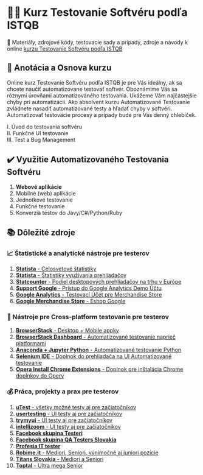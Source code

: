 # 🤖🐞 Kurz Testovanie Softvéru podľa ISTQB
:briefcase: Materiály, zdrojové kódy, testovacie sady a prípady, zdroje a návody k online [kurzu Testovanie Softvéru podľa ISTQB](https://www.vita.sk/online-kurz-automatizovane-testovanie-i-zaciatocnik/)

## 📑 Anotácia a Osnova kurzu 
Online kurz Testovanie Softvéru podľa ISTQB je pre Vás ideálny, ak sa chcete naučiť automatizovane testovať softvér. Oboznámime Vás sa rôznymi úrovňami automatizovaného testovania. Ukážeme Vám najčastejšie chyby pri automatizácii. Ako absolvent kurzu Automatizované Testovanie zvládnete nasadiť automatizované testy a hľadať chyby v softvéri. Automatizovať testovacie procesy a prípady bude pre Vás denný chlebíček.

I. Úvod do testovania softvéru  
II. Funkčné UI testovanie  
III. Test a Bug Management  

## :heavy_check_mark: Využitie Automatizovaného Testovania Softvéru
1. **Webové aplikácie**
2. Mobilné (web) aplikácie
3. Jednotkové testovanie
4. Funkčné testovanie
5. Konverzia testov do Javy/C#/Python/Ruby

## 📚 Dôležité zdroje
### 📈 Štatistické a analytické nástroje pre testerov
1. [**Statista** - Celosvetové štatistiky](https://www.statista.com/)
2. [**Statista** - Štatistiky využívania prehliadačov](https://www.statista.com/statistics/272697/market-share-desktop-internet-browser-usa/)
3. [**Statcounter** - Podiel desktopových prehliadačov na trhu v Európe](https://gs.statcounter.com/browser-market-share/desktop/europe)
4. [**Support Google** - Prístup do Google Analytics Demo Účtu](https://support.google.com/analytics/answer/6367342?hl=sk#zippy=%2Cobsah-tohto-článku)
5. [**Google Analytics** - Testovací Účet pre Merchandise Store](https://analytics.google.com/analytics/web/#/report/visitors-overview/a54516992w87479473p92320289/)
6. [**Google Merchandise Store** - Eshop Google](https://shop.googlemerchandisestore.com/)
### 🧰 Nástroje pre Cross-platform testovanie pre testerov
1. [**BrowserStack** - Desktop + Mobile appky](https://www.browserstack.com/)
2. [**BrowserStack Dashboard** - Automatizované testovanie naprieč platformami](https://automate.browserstack.com/dashboard/v2/quick-start/get-started#run-sample-build)
3. [**Anaconda + Jupyter Python** - Automatizované testovanie Python](https://www.anaconda.com/products/individual)
4. [**Selenium IDE** - Doplnok do prehliadača na UI Automatizované testovanie](https://chrome.google.com/webstore/detail/selenium-ide)
5. [**Opera Install Chrome Extensions** - Doplnok pre inštalácia Chrome doplnkov do Opery](https://addons.opera.com/sk/extensions/details/install-chrome-extensions/)
### 💰 Práca, projekty a prax pre testerov
1. [**uTest** - všetky možné testy aj pre začiatočníkov](https://www.utest.com/)
2. [**usertesting** - UI testy aj pre začiatočníkov](https://www.usertesting.com/get-paid-to-test)
4. [**trymyui** - UI testy aj pre začiatočníkov](https://www.trymyui.com/)
5. [**intellizoom** - UI testy aj pre začiatočníkov](https://www.intellizoom.com/)
6. [**Facebook skupina Testeri**](https://www.facebook.com/groups/1023039764414269/)
7. [**Facebook skupina QA Testers Slovakia**](https://www.facebook.com/groups/1824235897790044/)
8. [**Profesia IT tester**](https://www.profesia.sk/praca/it-tester/)
9. [**Robime.it** - Mediori, Seniori, výnimočné aj juniori pozície](https://robime.it/pracovne-ponuky/)
10. [**Titans Slovakia** - Mediori a Seniori](https://www.titans.sk/sk/freelanceri/it-projekty/)
11. [**Toptal** - Ultra mega Senior](https://www.toptal.com/)

